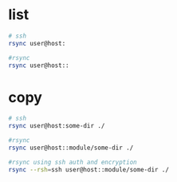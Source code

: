 # list

```bash
# ssh
rsync user@host:

#rsync
rsync user@host::
```

# copy

```bash
# ssh
rsync user@host:some-dir ./

#rsync
rsync user@host::module/some-dir ./

#rsync using ssh auth and encryption
rsync --rsh=ssh user@host::module/some-dir ./
```
